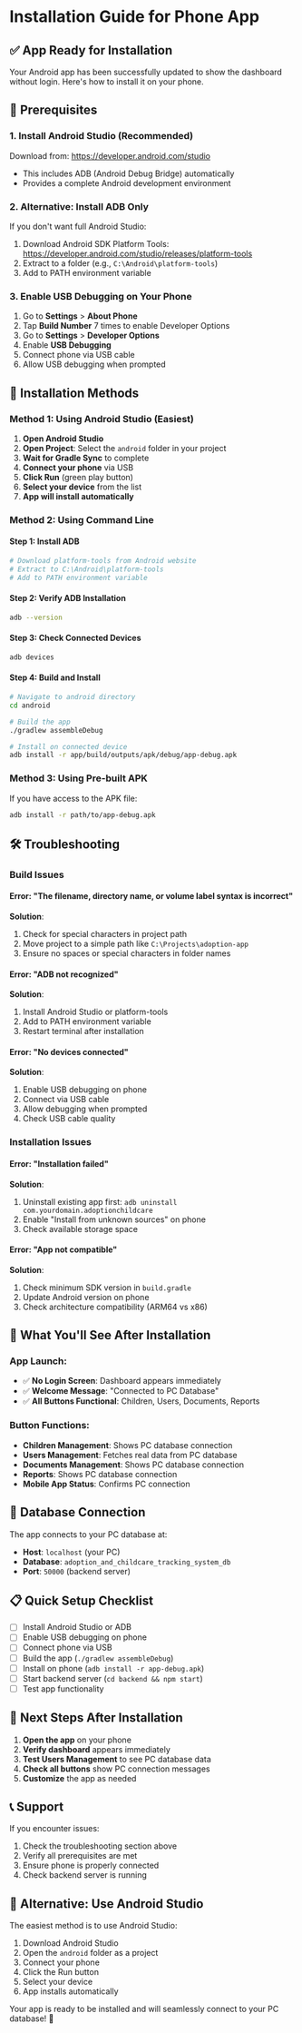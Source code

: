 # Installation Guide for Phone App

## ✅ App Ready for Installation

Your Android app has been successfully updated to show the dashboard without login. Here's how to install it on your phone.

## 🔧 Prerequisites

### 1. Install Android Studio (Recommended)
Download from: https://developer.android.com/studio
- This includes ADB (Android Debug Bridge) automatically
- Provides a complete Android development environment

### 2. Alternative: Install ADB Only
If you don't want full Android Studio:
1. Download Android SDK Platform Tools: https://developer.android.com/studio/releases/platform-tools
2. Extract to a folder (e.g., `C:\Android\platform-tools`)
3. Add to PATH environment variable

### 3. Enable USB Debugging on Your Phone
1. Go to **Settings** > **About Phone**
2. Tap **Build Number** 7 times to enable Developer Options
3. Go to **Settings** > **Developer Options**
4. Enable **USB Debugging**
5. Connect phone via USB cable
6. Allow USB debugging when prompted

## 🚀 Installation Methods

### Method 1: Using Android Studio (Easiest)

1. **Open Android Studio**
2. **Open Project**: Select the `android` folder in your project
3. **Wait for Gradle Sync** to complete
4. **Connect your phone** via USB
5. **Click Run** (green play button)
6. **Select your device** from the list
7. **App will install automatically**

### Method 2: Using Command Line

#### Step 1: Install ADB
```bash
# Download platform-tools from Android website
# Extract to C:\Android\platform-tools
# Add to PATH environment variable
```

#### Step 2: Verify ADB Installation
```bash
adb --version
```

#### Step 3: Check Connected Devices
```bash
adb devices
```

#### Step 4: Build and Install
```bash
# Navigate to android directory
cd android

# Build the app
./gradlew assembleDebug

# Install on connected device
adb install -r app/build/outputs/apk/debug/app-debug.apk
```

### Method 3: Using Pre-built APK

If you have access to the APK file:
```bash
adb install -r path/to/app-debug.apk
```

## 🛠️ Troubleshooting

### Build Issues

#### Error: "The filename, directory name, or volume label syntax is incorrect"
**Solution**: 
1. Check for special characters in project path
2. Move project to a simple path like `C:\Projects\adoption-app`
3. Ensure no spaces or special characters in folder names

#### Error: "ADB not recognized"
**Solution**:
1. Install Android Studio or platform-tools
2. Add to PATH environment variable
3. Restart terminal after installation

#### Error: "No devices connected"
**Solution**:
1. Enable USB debugging on phone
2. Connect via USB cable
3. Allow debugging when prompted
4. Check USB cable quality

### Installation Issues

#### Error: "Installation failed"
**Solution**:
1. Uninstall existing app first: `adb uninstall com.yourdomain.adoptionchildcare`
2. Enable "Install from unknown sources" on phone
3. Check available storage space

#### Error: "App not compatible"
**Solution**:
1. Check minimum SDK version in `build.gradle`
2. Update Android version on phone
3. Check architecture compatibility (ARM64 vs x86)

## 📱 What You'll See After Installation

### App Launch:
- ✅ **No Login Screen**: Dashboard appears immediately
- ✅ **Welcome Message**: "Connected to PC Database"
- ✅ **All Buttons Functional**: Children, Users, Documents, Reports

### Button Functions:
- **Children Management**: Shows PC database connection
- **Users Management**: Fetches real data from PC database
- **Documents Management**: Shows PC database connection
- **Reports**: Shows PC database connection
- **Mobile App Status**: Confirms PC connection

## 🔗 Database Connection

The app connects to your PC database at:
- **Host**: `localhost` (your PC)
- **Database**: `adoption_and_childcare_tracking_system_db`
- **Port**: `50000` (backend server)

## 📋 Quick Setup Checklist

- [ ] Install Android Studio or ADB
- [ ] Enable USB debugging on phone
- [ ] Connect phone via USB
- [ ] Build the app (`./gradlew assembleDebug`)
- [ ] Install on phone (`adb install -r app-debug.apk`)
- [ ] Start backend server (`cd backend && npm start`)
- [ ] Test app functionality

## 🎯 Next Steps After Installation

1. **Open the app** on your phone
2. **Verify dashboard** appears immediately
3. **Test Users Management** to see PC database data
4. **Check all buttons** show PC connection messages
5. **Customize** the app as needed

## 📞 Support

If you encounter issues:
1. Check the troubleshooting section above
2. Verify all prerequisites are met
3. Ensure phone is properly connected
4. Check backend server is running

## 🚀 Alternative: Use Android Studio

The easiest method is to use Android Studio:
1. Download Android Studio
2. Open the `android` folder as a project
3. Connect your phone
4. Click the Run button
5. Select your device
6. App installs automatically

Your app is ready to be installed and will seamlessly connect to your PC database! 🎉
